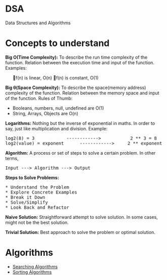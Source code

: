 # DSA

Data Structures and Algorithms

# Concepts to understand

<b>Big O(Time Complexity):</b>
To describe the run time complexity of the function. 
Relation between the execution time and input of the function.
Examples:
<ul>
f(n) is linear, O(n)
f(n) is constant, O(1)
</ul>

<b>Big θ(Space Complexity):</b>
To describe the space(memory address) complexity of the function. Relation between the memory space and input of the function.
Rules of Thumb:
<ul>
<li>Booleans, numbers, null, undefined are O(1)</li>
<li>String, Arrays, Objects are O(n)</li>
</ul>

<b>Logarithms:</b>
Nothing but the inverse of exponential in maths. In order to say, just like multiplication and division.
Example:

<pre>
log2(8) = 3            ------------>           2 ** 3 = 8
log2(value) = exponent      ------------>     2 ** exponent = value
</pre>

<b>Algorithm:</b>
A process or set of steps to solve a certain problem.
In other terms,
<pre>
Input ---> Algorithm ---> Output
</pre>

<b>Steps to Solve Problems:</b>
<pre>
* Understand the Problem
* Explore Concrete Examples
* Break it Down
* Solve/Simplify
* Look Back and Refactor
</pre>

<b>Naive Solution:</b>
Straightforward attempt to solve solution. In some cases, might not be the best solution.

<b>Trivial Solution:</b>
Best approach to solve the problem or optimal solution.

# Algorithms

<ul>
<li><a href="https://github.com/bhuvan2205/DSA/tree/main/searching-algorithms">Searching Algorithms</a></li>
<li><a href="https://github.com/bhuvan2205/DSA/tree/main/sorting-algorithms">Sorting Algorithms</a></li>
</ul>